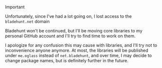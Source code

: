 > [!IMPORTANT]  
> Unfortunately, since I've had a lot going on, I lost access to the `bladehunt.net` domain
>
> Bladehunt won't be continued, but I'll be moving core libraries to my personal GitHub account and I'll try to find time to work on them.
>
> I apologize for any confusion this may cause with libraries, and I'll try not to inconvenience anyone anymore.
> At most, the libraries will be published under `me.oglass` instead of `net.bladehunt`, and over time, I may decide to change package names, but is definitely further in the future.
